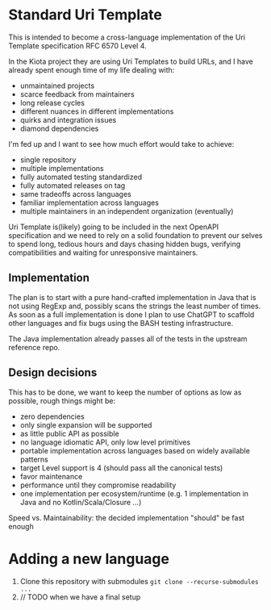 # Standard Uri Template

This is intended to become a cross-language implementation of the Uri Template specification RFC 6570 Level 4.

In the Kiota project they are using Uri Templates to build URLs, and I have already spent enough time of my life dealing with:

- unmaintained projects
- scarce feedback from maintainers
- long release cycles
- different nuances in different implementations
- quirks and integration issues
- diamond dependencies

I'm fed up and I want to see how much effort would take to achieve:

- single repository
- multiple implementations
- fully automated testing standardized
- fully automated releases on tag
- same tradeoffs across languages
- familiar implementation across languages
- multiple maintainers in an independent organization (eventually)

Uri Template is(likely) going to be included in the next OpenAPI specification and we need to rely on a solid foundation to prevent our selves to spend long, tedious hours and days chasing hidden bugs, verifying compatibilities and waiting for unresponsive maintainers.

## Implementation

The plan is to start with a pure hand-crafted implementation in Java that is not using RegExp and, possibly scans the strings the least number of times.
As soon as a full implementation is done I plan to use ChatGPT to scaffold other languages and fix bugs using the BASH testing infrastructure.

The Java implementation already passes all of the tests in the upstream reference repo.

## Design decisions

This has to be done, we want to keep the number of options as low as possible, rough things might be:

- zero dependencies
- only single expansion will be supported
- as little public API as possible
- no language idiomatic API, only low level primitives
- portable implementation across languages based on widely available patterns
- target Level support is 4 (should pass all the canonical tests)
- favor maintenance
- performance until they compromise readability
- one implementation per ecosystem/runtime (e.g. 1 implementation in Java and no Kotlin/Scala/Closure ...)

Speed vs. Maintainability:
the decided implementation "should" be fast enough

# Adding a new language

1. Clone this repository with submodules `git clone --recurse-submodules ...`
2. // TODO when we have a final setup
